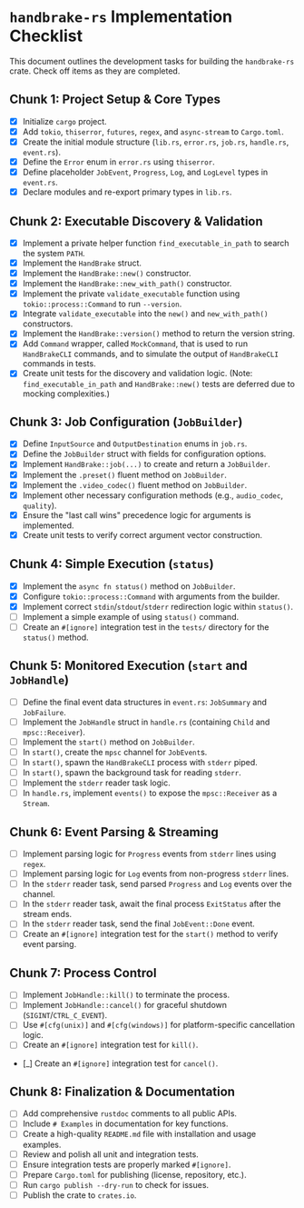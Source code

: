 # `handbrake-rs` Implementation Checklist

This document outlines the development tasks for building the `handbrake-rs` crate. Check off items as they are completed.

## Chunk 1: Project Setup & Core Types
- [X] Initialize `cargo` project.
- [X] Add `tokio`, `thiserror`, `futures`, `regex`, and `async-stream` to `Cargo.toml`.
- [X] Create the initial module structure (`lib.rs`, `error.rs`, `job.rs`, `handle.rs`, `event.rs`).
- [X] Define the `Error` enum in `error.rs` using `thiserror`.
- [X] Define placeholder `JobEvent`, `Progress`, `Log`, and `LogLevel` types in `event.rs`.
- [X] Declare modules and re-export primary types in `lib.rs`.

## Chunk 2: Executable Discovery & Validation
- [X] Implement a private helper function `find_executable_in_path` to search the system `PATH`.
- [X] Implement the `HandBrake` struct.
- [X] Implement the `HandBrake::new()` constructor.
- [X] Implement the `HandBrake::new_with_path()` constructor.
- [X] Implement the private `validate_executable` function using `tokio::process::Command` to run `--version`.
- [X] Integrate `validate_executable` into the `new()` and `new_with_path()` constructors.
- [X] Implement the `HandBrake::version()` method to return the version string.
- [X] Add `Command` wrapper, called `MockCommand`, that is used to run `HandBrakeCLI` commands, and to simulate the output of `HandBrakeCLI` commands in tests.
- [X] Create unit tests for the discovery and validation logic. (Note: `find_executable_in_path` and `HandBrake::new()` tests are deferred due to mocking complexities.)

## Chunk 3: Job Configuration (`JobBuilder`)
- [X] Define `InputSource` and `OutputDestination` enums in `job.rs`.
- [X] Define the `JobBuilder` struct with fields for configuration options.
- [X] Implement `HandBrake::job(...)` to create and return a `JobBuilder`.
- [X] Implement the `.preset()` fluent method on `JobBuilder`.
- [X] Implement the `.video_codec()` fluent method on `JobBuilder`.
- [X] Implement other necessary configuration methods (e.g., `audio_codec`, `quality`).
- [X] Ensure the "last call wins" precedence logic for arguments is implemented.
- [X] Create unit tests to verify correct argument vector construction.

## Chunk 4: Simple Execution (`status`)
- [X] Implement the `async fn status()` method on `JobBuilder`.
- [X] Configure `tokio::process::Command` with arguments from the builder.
- [X] Implement correct `stdin`/`stdout`/`stderr` redirection logic within `status()`.
- [ ] Implement a simple example of using `status()` command.
- [ ] Create an `#[ignore]` integration test in the `tests/` directory for the `status()` method.

## Chunk 5: Monitored Execution (`start` and `JobHandle`)
- [ ] Define the final event data structures in `event.rs`: `JobSummary` and `JobFailure`.
- [ ] Implement the `JobHandle` struct in `handle.rs` (containing `Child` and `mpsc::Receiver`).
- [ ] Implement the `start()` method on `JobBuilder`.
- [ ] In `start()`, create the `mpsc` channel for `JobEvent`s.
- [ ] In `start()`, spawn the `HandBrakeCLI` process with `stderr` piped.
- [ ] In `start()`, spawn the background task for reading `stderr`.
- [ ] Implement the `stderr` reader task logic.
- [ ] In `handle.rs`, implement `events()` to expose the `mpsc::Receiver` as a `Stream`.

## Chunk 6: Event Parsing & Streaming
- [ ] Implement parsing logic for `Progress` events from `stderr` lines using `regex`.
- [ ] Implement parsing logic for `Log` events from non-progress `stderr` lines.
- [ ] In the `stderr` reader task, send parsed `Progress` and `Log` events over the channel.
- [ ] In the `stderr` reader task, await the final process `ExitStatus` after the stream ends.
- [ ] In the `stderr` reader task, send the final `JobEvent::Done` event.
- [ ] Create an `#[ignore]` integration test for the `start()` method to verify event parsing.

## Chunk 7: Process Control
- [ ] Implement `JobHandle::kill()` to terminate the process.
- [ ] Implement `JobHandle::cancel()` for graceful shutdown (`SIGINT`/`CTRL_C_EVENT`).
- [ ] Use `#[cfg(unix)]` and `#[cfg(windows)]` for platform-specific cancellation logic.
- [ ] Create an `#[ignore]` integration test for `kill()`.
- [_] Create an `#[ignore]` integration test for `cancel()`.

## Chunk 8: Finalization & Documentation
- [ ] Add comprehensive `rustdoc` comments to all public APIs.
- [ ] Include `# Examples` in documentation for key functions.
- [ ] Create a high-quality `README.md` file with installation and usage examples.
- [ ] Review and polish all unit and integration tests.
- [ ] Ensure integration tests are properly marked `#[ignore]`.
- [ ] Prepare `Cargo.toml` for publishing (license, repository, etc.).
- [ ] Run `cargo publish --dry-run` to check for issues.
- [ ] Publish the crate to `crates.io`.
